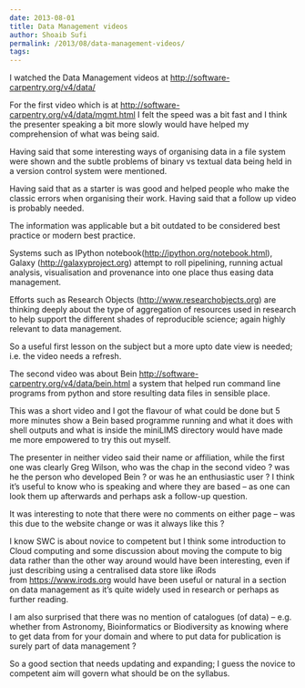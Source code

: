 ```yaml
---
date: 2013-08-01
title: Data Management videos
author: Shoaib Sufi
permalink: /2013/08/data-management-videos/
tags:
---
```

I watched the Data Management videos at http://software-carpentry.org/v4/data/

For the first video which is at http://software-carpentry.org/v4/data/mgmt.html I felt the speed was a bit fast and I think the presenter speaking a bit more slowly would have helped my comprehension of what was being said.

Having said that some interesting ways of organising data in a file system were shown and the subtle problems of binary vs textual data being held in a version control system were mentioned.

Having said that as a starter is was good and helped people who make the classic errors when organising their work. Having said that a follow up video is probably needed.

The information was applicable but a bit outdated to be considered best practice or modern best practice.

Systems such as IPython notebook(http://ipython.org/notebook.html), Galaxy (http://galaxyproject.org) attempt to roll pipelining, running actual analysis, visualisation and provenance into one place thus easing data management.

Efforts such as Research Objects (http://www.researchobjects.org) are thinking deeply about the type of aggregation of resources used in research to help support the different shades of reproducible science; again highly relevant to data management.

So a useful first lesson on the subject but a more upto date view is needed; i.e. the video needs a refresh.

The second video was about Bein http://software-carpentry.org/v4/data/bein.html a system that helped run command line programs from python and store resulting data files in sensible place.

This was a short video and I got the flavour of what could be done but 5 more minutes show a Bein based programme running and what it does with shell outputs and what is inside the miniLIMS directory would have made me more empowered to try this out myself.

The presenter in neither video said their name or affiliation, while the first one was clearly Greg Wilson, who was the chap in the second video ? was he the person who developed Bein ? or was he an enthusiastic user ? I think it&#8217;s useful to know who is speaking and where they are based &#8211; as one can look them up afterwards and perhaps ask a follow-up question.

It was interesting to note that there were no comments on either page &#8211; was this due to the website change or was it always like this ?

I know SWC is about novice to competent but I think some introduction to Cloud computing and some discussion about moving the compute to big data rather than the other way around would have been interesting, even if just describing using a centralised data store like iRods from https://www.irods.org would have been useful or natural in a section on data management as it&#8217;s quite widely used in research or perhaps as further reading.

I am also surprised that there was no mention of catalogues (of data) &#8211; e.g. whether from Astronomy, Bioinformatics or Biodiversity as knowing where to get data from for your domain and where to put data for publication is surely part of data management ?

So a good section that needs updating and expanding; I guess the novice to competent aim will govern what should be on the syllabus.

&nbsp;

&nbsp;
